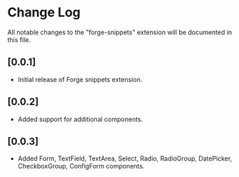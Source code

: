 # Change Log

All notable changes to the "forge-snippets" extension will be documented in this file.

## [0.0.1]

- Initial release of Forge snippets extension.

## [0.0.2]

- Added support for additional components.

## [0.0.3]

- Added Form, TextField, TextArea, Select, Radio, RadioGroup, DatePicker, CheckboxGroup, ConfigForm components.
